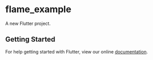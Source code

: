 # flame_example

A new Flutter project.

## Getting Started

For help getting started with Flutter, view our online
[documentation](https://flutter.io/).
